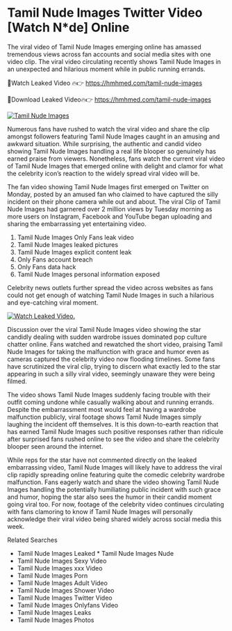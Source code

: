 ﻿# Tamil Nude Images Twitter Video [Watch N*de] Online

The viral video of ﻿Tamil Nude Images emerging online has amassed tremendous views across fan accounts and social media sites with one video clip. The viral video circulating recently shows ﻿Tamil Nude Images in an unexpected and hilarious moment while in public running errands. 

🔴Watch Leaked Video 🔥👉  https://hmhmed.com/tamil-nude-images 

🔴Download Leaked Video🔥👉  https://hmhmed.com/tamil-nude-images 

[![Tamil Nude Images](https://i.imgur.com/dJHk4Zq.gif)](https://hmhmed.com/tamil-nude-images)

Numerous fans have rushed to watch the viral video and share the clip amongst followers featuring ﻿Tamil Nude Images caught in an amusing and awkward situation. While surprising, the authentic and candid video showing ﻿Tamil Nude Images handling a real life blooper so genuinely has earned praise from viewers. Nonetheless, fans watch the current viral video of ﻿Tamil Nude Images that emerged online with delight and clamor for what the celebrity icon’s reaction to the widely spread viral video will be.

The fan video showing ﻿Tamil Nude Images first emerged on Twitter on Monday, posted by an amused fan who claimed to have captured the silly incident on their phone camera while out and about. The viral Clip of ﻿Tamil Nude Images had garnered over 2 million views by Tuesday morning as more users on Instagram, Facebook and YouTube began uploading and sharing the embarrassing yet entertaining video. 

1. ﻿Tamil Nude Images Only Fans leak video
2. ﻿Tamil Nude Images leaked pictures
3. ﻿Tamil Nude Images explicit content leak
4. Only Fans account breach
5. Only Fans data hack
6. ﻿Tamil Nude Images personal information exposed

Celebrity news outlets further spread the video across websites as fans could not get enough of watching ﻿Tamil Nude Images in such a hilarious and eye-catching viral moment. 

[![Watch Leaked Video.](https://miro.medium.com/v2/resize:fit:828/format:webp/1*cilzJN44JGOrTw9NJCrNHA.gif "Watch Leaked Video")](https://hmhmed.com/tamil-nude-images)

Discussion over the viral ﻿Tamil Nude Images video showing the star candidly dealing with sudden wardrobe issues dominated pop culture chatter online. Fans watched and rewatched the short video, praising ﻿Tamil Nude Images for taking the malfunction with grace and humor even as cameras captured the celebrity video now flooding timelines. Some fans have scrutinized the viral clip, trying to discern what exactly led to the star appearing in such a silly viral video, seemingly unaware they were being filmed.

The video shows ﻿Tamil Nude Images suddenly facing trouble with their outfit coming undone while casually walking about and running errands. Despite the embarrassment most would feel at having a wardrobe malfunction publicly, viral footage shows ﻿Tamil Nude Images simply laughing the incident off themselves. It is this down-to-earth reaction that has earned ﻿Tamil Nude Images such positive responses rather than ridicule after surprised fans rushed online to see the video and share the celebrity blooper seen around the internet.  

While reps for the star have not commented directly on the leaked embarrassing video, ﻿Tamil Nude Images will likely have to address the viral clip rapidly spreading online featuring quite the comedic celebrity wardrobe malfunction. Fans eagerly watch and share the video showing ﻿Tamil Nude Images handling the potentially humiliating public incident with such grace and humor, hoping the star also sees the humor in their candid moment going viral too. For now, footage of the celebrity video continues circulating with fans clamoring to know if ﻿Tamil Nude Images will personally acknowledge their viral video being shared widely across social media this week.

Related Searches
* ﻿Tamil Nude Images Leaked
﻿* Tamil Nude Images Nude
* ﻿Tamil Nude Images Sexy Video
* ﻿Tamil Nude Images xxx Video
* ﻿Tamil Nude Images Porn
* ﻿Tamil Nude Images Adult Video
* ﻿Tamil Nude Images Shower Video
* ﻿Tamil Nude Images Twitter Video
* ﻿Tamil Nude Images Onlyfans Video
* ﻿Tamil Nude Images Leaks
* ﻿Tamil Nude Images Photos